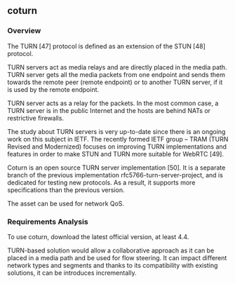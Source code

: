 coturn
------

### Overview

The TURN [47] protocol is defined as an extension of the STUN [48] protocol.

TURN servers act as media relays and are directly placed in the media path. TURN server gets all the media packets from one endpoint and sends them towards the remote peer (remote endpoint) or to another TURN server, if it is used by the remote endpoint.

TURN server acts as a relay for the packets. In the most common case, a TURN server is in the public Internet and the hosts are behind NATs or restrictive firewalls.

The study about TURN servers is very up-to-date since there is an ongoing work on this subject in IETF. The recently formed IETF group – TRAM (TURN Revised and Modernized) focuses on improving TURN implementations and features in order to make STUN and TURN more suitable for WebRTC [49].

Coturn is an open source TURN server implementation [50]. It is a separate branch of the previous implementation rfc5766-turn-server-project, and is dedicated for testing new protocols. As a result, it supports more specifications than the previous version.

The asset can be used for network QoS.

### Requirements Analysis

To use coturn, download the latest official version, at least 4.4.

TURN-based solution would allow a collaborative approach as it can be placed in a media path and be used for flow steering. It can impact different network types and segments and thanks to its compatibility with existing solutions, it can be introduces incrementally.
